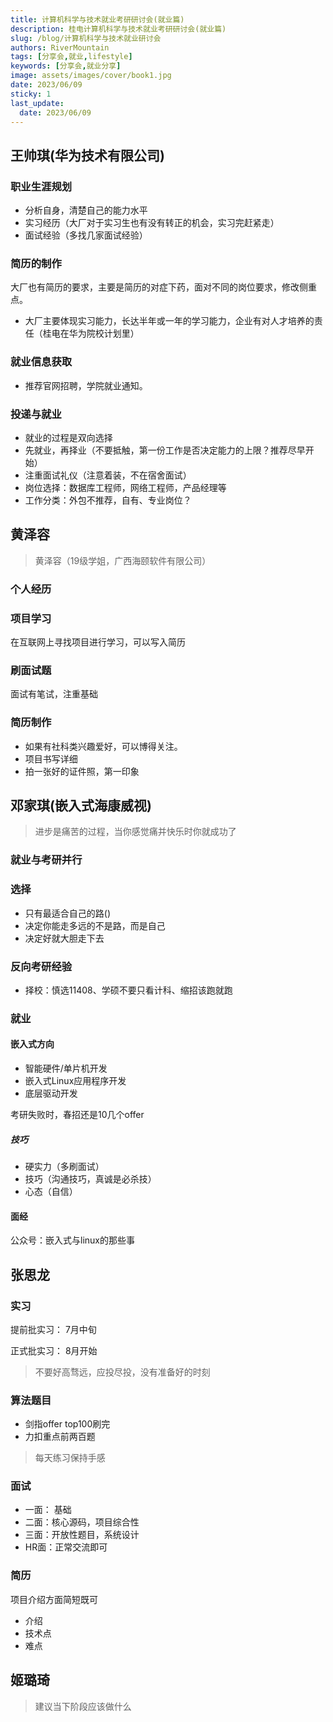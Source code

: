 ```yaml
---
title: 计算机科学与技术就业考研研讨会(就业篇)
description: 桂电计算机科学与技术就业考研研讨会(就业篇)
slug: /blog/计算机科学与技术就业研讨会
authors: RiverMountain
tags: [分享会,就业,lifestyle]
keywords: [分享会,就业分享]
image: assets/images/cover/book1.jpg
date: 2023/06/09
sticky: 1
last_update:
  date: 2023/06/09
---
```



<!-- truncate -->


## 王帅琪(华为技术有限公司)

### 职业生涯规划

- 分析自身，清楚自己的能力水平
- 实习经历（大厂对于实习生也有没有转正的机会，实习完赶紧走）
- 面试经验（多找几家面试经验）

### 简历的制作
大厂也有简历的要求，主要是简历的对症下药，面对不同的岗位要求，修改侧重点。
- 大厂主要体现实习能力，长达半年或一年的学习能力，企业有对人才培养的责任（桂电在华为院校计划里）

### 就业信息获取
- 推荐官网招聘，学院就业通知。

### 投递与就业
- 就业的过程是双向选择
- 先就业，再择业（不要抵触，第一份工作是否决定能力的上限？推荐尽早开始）
- 注重面试礼仪（注意着装，不在宿舍面试）
- 岗位选择：数据库工程师，网络工程师，产品经理等
- 工作分类：外包不推荐，自有、专业岗位？

## 黄泽容

>黄泽容（19级学姐，广西海颐软件有限公司）

### 个人经历

### 项目学习

在互联网上寻找项目进行学习，可以写入简历

### 刷面试题

面试有笔试，注重基础

### 简历制作

- 如果有社科类兴趣爱好，可以博得关注。
- 项目书写详细
- 拍一张好的证件照，第一印象

## 邓家琪(嵌入式海康威视)
>  进步是痛苦的过程，当你感觉痛并快乐时你就成功了
### 就业与考研并行
### 选择
- 只有最适合自己的路()
- 决定你能走多远的不是路，而是自己
- 决定好就大胆走下去

### 反向考研经验
- 择校：慎选11408、学硕不要只看计科、缩招该跑就跑

### 就业

#### 嵌入式方向

- 智能硬件/单片机开发
- 嵌入式Linux应用程序开发
- 底层驱动开发

考研失败时，春招还是10几个offer

##### 技巧

- 硬实力（多刷面试）
- 技巧（沟通技巧，真诚是必杀技）
- 心态（自信）

#### 面经
公众号：嵌入式与linux的那些事

## 张思龙

### 实习
提前批实习：
7月中旬

正式批实习：
8月开始

>不要好高骛远，应投尽投，没有准备好的时刻

### 算法题目

- 剑指offer top100刷完
- 力扣重点前两百题
>每天练习保持手感

### 面试

- 一面： 基础
- 二面：核心源码，项目综合性
- 三面：开放性题目，系统设计
- HR面：正常交流即可

### 简历
项目介绍方面简短既可
- 介绍
- 技术点
- 难点

## 姬璐琦
>建议当下阶段应该做什么